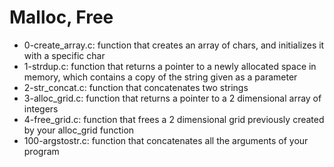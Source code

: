 # Malloc, Free
* 0-create_array.c: function that creates an array of chars, and initializes it with a specific char
* 1-strdup.c: function that returns a pointer to a newly allocated space in memory, which contains a copy of the string given as a parameter
* 2-str_concat.c: function that concatenates two strings
* 3-alloc_grid.c: function that returns a pointer to a 2 dimensional array of integers
* 4-free_grid.c: function that frees a 2 dimensional grid previously created by your alloc_grid function
* 100-argstostr.c: function that concatenates all the arguments of your program
